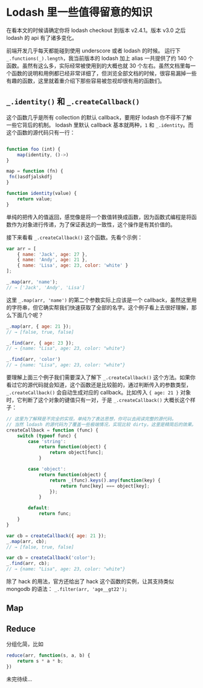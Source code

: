 # Lodash 里一些值得留意的知识

在看本文的时候请确定你将 lodash checkout 到版本 v2.4.1。版本 v3.0 之后 lodash 的 api 有了诸多变化。

前端开发几乎每天都能碰到使用 underscore 或者 lodash 的时候。
运行下 `_.functions(_).length`，我当前版本的 lodash 加上 alias 一共提供了约 140 个函数。虽然有这么多，实际经常被使用到的大概也就 30 个左右。虽然文档里每一个函数的说明和用例都已经非常详细了，但浏览全部文档的时候，很容易漏掉一些有趣的函数，这里就着重介绍下那些容易被忽视却很有用的函数们。

## `_.identity()` 和 `_.createCallback()`

这个函数几乎是所有 collection 的默认 callback，要用好 lodash 你不得不了解一些它背后的机制。
lodash 里默认 callback 基本就两种，`1` 和 `_.identity`。而这个函数的源代码只有一行：

```javascript

function foo (int) {
    map(identity, ()->)
}

map = function (fn) {
 fn()asdfjalskdfj
}

function identity(value) {
    return value;
}
```

单纯的把传入的值返回，感觉像是将一个数值转换成函数，因为函数式编程是将函数作为对象进行传递，为了保证表达的一致性，这个操作是有其价值的。

接下来看看 `_.createCallback()` 这个函数。先看个示例：

```javascript
var arr = [
    { name: 'Jack', age: 27 },
    { name: 'Andy', age: 21 },
    { name: 'Lisa', age: 23, color: 'white' }
];

_.map(arr, 'name');
// → ['Jack', 'Andy', 'Lisa']
```

这里 `_.map(arr, 'name')` 的第二个参数实际上应该是一个 callback，虽然这里用的字符串，但它确实帮我们快速获取了全部的名字。这个例子看上去很好理解，那么下面几个呢？

```javascript
_.map(arr, { age: 21 });
// → [false, true, false]

_.find(arr, { age: 23 });
// → {name: "Lisa", age: 23, color: "white"}

_.find(arr, 'color')
// → {name: "Lisa", age: 23, color: "white"}
```

要理解上面三个例子我们需要深入了解下 `_.createCallback()` 这个方法。如果你看过它的源代码就会知道，这个函数还是比较脏的，通过判断传入的参数类型，`_.createCallback()` 会自动生成对应的 callback。比如传入 `{ age: 21 }` 对象时，它判断了这个对象的键值只有一对，于是 `_.createCallback()` 大概长这个样子：

```javascript
// 这里为了解释是不完全的实现，单纯为了表达思想，你可以去阅读完整的源代码。
// 当然 lodash 的源代码为了覆盖一些极端情况，实现比较 dirty。这里是精简后的效果。
createCallback = function (func) {
    switch (typeof func) {
        case 'string':
            return function(object) {
                return object[func];
            }

        case 'object':
            return function(object) {
                return _(func).keys().any(function(key) {
                    return func[key] === object[key];
                });
            }

        default:
            return func;
    }
}

var cb = createCallback({ age: 21 });
_.map(arr, cb);
// → [false, true, false]

var cb = createCallback('color');
_.find(arr, cb);
// → {name: "Lisa", age: 23, color: "white"}
```

除了 hack 的用法，官方还给出了 hack 这个函数的实例，让其支持类似 mongodb
的语法： `_.filter(arr, 'age__gt22');`

## Map


## Reduce

分组化简，比如
```javascript
reduce(arr, function(s, a, b) {
    return s * a * b;
})
```

未完待续...